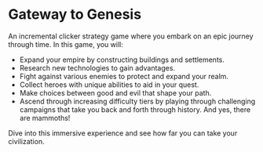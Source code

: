 # Gateway to Genesis
An incremental clicker strategy game where you embark on an epic journey through time. In this game, you will:

- Expand your empire by constructing buildings and settlements.
- Research new technologies to gain advantages.
- Fight against various enemies to protect and expand your realm.
- Collect heroes with unique abilities to aid in your quest.
- Make choices between good and evil that shape your path.
- Ascend through increasing difficulty tiers by playing through challenging campaigns that take you back and forth through history. And yes, there are mammoths!

Dive into this immersive experience and see how far you can take your civilization.
